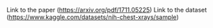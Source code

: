 Link to the paper (https://arxiv.org/pdf/1711.05225)
Link to the dataset (https://www.kaggle.com/datasets/nih-chest-xrays/sample)
